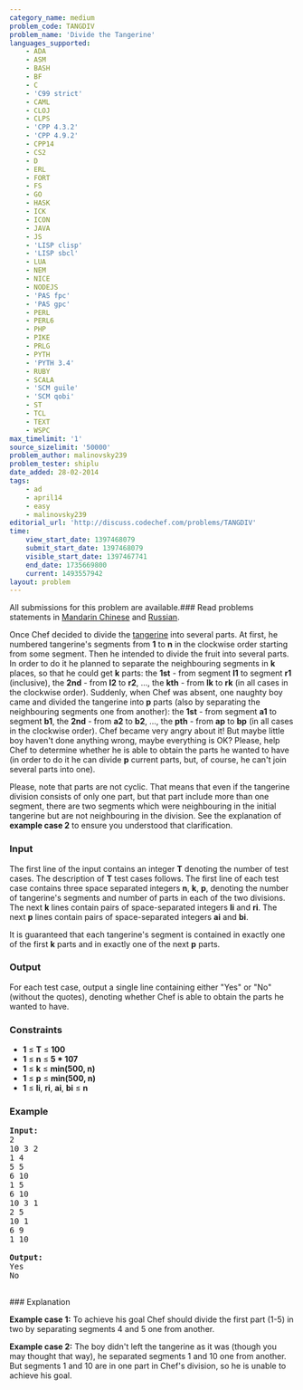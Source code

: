 ```yaml
---
category_name: medium
problem_code: TANGDIV
problem_name: 'Divide the Tangerine'
languages_supported:
    - ADA
    - ASM
    - BASH
    - BF
    - C
    - 'C99 strict'
    - CAML
    - CLOJ
    - CLPS
    - 'CPP 4.3.2'
    - 'CPP 4.9.2'
    - CPP14
    - CS2
    - D
    - ERL
    - FORT
    - FS
    - GO
    - HASK
    - ICK
    - ICON
    - JAVA
    - JS
    - 'LISP clisp'
    - 'LISP sbcl'
    - LUA
    - NEM
    - NICE
    - NODEJS
    - 'PAS fpc'
    - 'PAS gpc'
    - PERL
    - PERL6
    - PHP
    - PIKE
    - PRLG
    - PYTH
    - 'PYTH 3.4'
    - RUBY
    - SCALA
    - 'SCM guile'
    - 'SCM qobi'
    - ST
    - TCL
    - TEXT
    - WSPC
max_timelimit: '1'
source_sizelimit: '50000'
problem_author: malinovsky239
problem_tester: shiplu
date_added: 28-02-2014
tags:
    - ad
    - april14
    - easy
    - malinovsky239
editorial_url: 'http://discuss.codechef.com/problems/TANGDIV'
time:
    view_start_date: 1397468079
    submit_start_date: 1397468079
    visible_start_date: 1397467741
    end_date: 1735669800
    current: 1493557942
layout: problem
---
```

All submissions for this problem are available.###  Read problems statements in [Mandarin Chinese](http://www.codechef.com/download/translated/APRIL14/mandarin/TANGDIV.pdf) and [Russian](http://www.codechef.com/download/translated/APRIL14/russian/TANGDIV.pdf).

Once Chef decided to divide the [tangerine](http://en.wikipedia.org/wiki/Tangerine) into several parts. At first, he numbered tangerine's segments from **1** to **n** in the clockwise order starting from some segment. Then he intended to divide the fruit into several parts. In order to do it he planned to separate the neighbouring segments in **k** places, so that he could get **k** parts: the **1st** - from segment **l1** to segment **r1** (inclusive), the **2nd** - from **l2** to **r2**, ..., the **kth** - from **lk** to **rk** (in all cases in the clockwise order). Suddenly, when Chef was absent, one naughty boy came and divided the tangerine into **p** parts (also by separating the neighbouring segments one from another): the **1st** - from segment **a1** to segment **b1**, the **2nd** - from **a2** to **b2**, ..., the **pth** - from **ap** to **bp** (in all cases in the clockwise order). Chef became very angry about it! But maybe little boy haven't done anything wrong, maybe everything is OK? Please, help Chef to determine whether he is able to obtain the parts he wanted to have (in order to do it he can divide **p** current parts, but, of course, he can't join several parts into one).

 Please, note that parts are not cyclic. That means that even if the tangerine division consists of only one part, but that part include more than one segment, there are two segments which were neighbouring in the initial tangerine but are not neighbouring in the division. See the explanation of **example case 2** to ensure you understood that clarification.

### Input

The first line of the input contains an integer **T** denoting the number of test cases. The description of **T** test cases follows.
The first line of each test case contains three space separated integers **n**, **k**, **p**, denoting the number of tangerine's segments and number of parts in each of the two divisions. The next **k** lines contain pairs of space-separated integers **li** and **ri**. The next **p** lines contain pairs of space-separated integers **ai** and **bi**.

It is guaranteed that each tangerine's segment is contained in exactly one of the first **k** parts and in exactly one of the next **p** parts.

### Output

For each test case, output a single line containing either "Yes" or "No" (without the quotes), denoting whether Chef is able to obtain the parts he wanted to have.

### Constraints

- **1** ≤ **T** ≤ **100**
- **1** ≤ **n** ≤ **5 \* 107**
- **1** ≤ **k** ≤ **min(500, n)**
- **1** ≤ **p** ≤ **min(500, n)**
- **1** ≤ **li**, **ri**, **ai**, **bi** ≤ **n**

### Example

<pre><b>Input:</b>
2
10 3 2
1 4
5 5
6 10
1 5
6 10
10 3 1
2 5
10 1
6 9
1 10

<b>Output:</b>
Yes
No

</pre>### Explanation
**Example case 1:** To achieve his goal Chef should divide the first part (1-5) in two by separating segments 4 and 5 one from another.

**Example case 2:** The boy didn't left the tangerine as it was (though you may thought that way), he separated segments 1 and 10 one from another. But segments 1 and 10 are in one part in Chef's division, so he is unable to achieve his goal.

